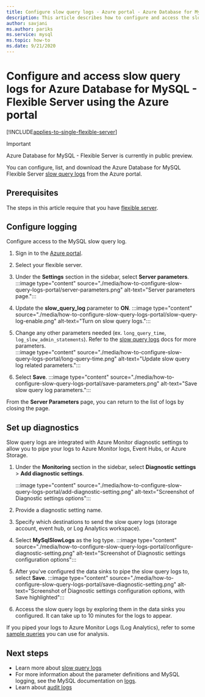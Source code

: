 ```yaml
---
title: Configure slow query logs - Azure portal - Azure Database for MySQL - Flexible Server
description: This article describes how to configure and access the slow query logs in Azure Database for MySQL Flexible Server from the Azure portal.
author: savjani
ms.author: pariks
ms.service: mysql
ms.topic: how-to
ms.date: 9/21/2020
---
```


# Configure and access slow query logs for Azure Database for MySQL - Flexible Server using the Azure portal

[!INCLUDE[applies-to-single-flexible-server](includes/applies-to-single-flexible-server.md)]

> [!IMPORTANT]
> Azure Database for MySQL - Flexible Server is currently in public preview.

You can configure, list, and download the Azure Database for MySQL Flexible Server [slow query logs](concepts-slow-query-logs.md) from the Azure portal.

## Prerequisites
The steps in this article require that you have [flexible server](quickstart-create-server-portal.md).

## Configure logging
Configure access to the MySQL slow query log. 

1. Sign in to the [Azure portal](https://portal.azure.com/).

1. Select your flexible server.

1. Under the **Settings** section in the sidebar, select **Server parameters**.
   :::image type="content" source="./media/how-to-configure-slow-query-logs-portal/server-parameters.png" alt-text="Server parameters page.":::

1. Update the **slow_query_log** parameter to **ON**.
   :::image type="content" source="./media/how-to-configure-slow-query-logs-portal/slow-query-log-enable.png" alt-text="Turn on slow query logs.":::

1. Change any other parameters needed (ex. `long_query_time`, `log_slow_admin_statements`). Refer to the [slow query logs](./concepts-slow-query-logs.md#configure-slow-query-logging) docs for more parameters.  
   :::image type="content" source="./media/how-to-configure-slow-query-logs-portal/long-query-time.png" alt-text="Update slow query log related parameters.":::

1. Select **Save**. 
   :::image type="content" source="./media/how-to-configure-slow-query-logs-portal/save-parameters.png" alt-text="Save slow query log parameters.":::

From the **Server Parameters** page, you can return to the list of logs by closing the page.

## Set up diagnostics

Slow query logs are integrated with Azure Monitor diagnostic settings to allow you to pipe your logs to Azure Monitor logs, Event Hubs, or Azure Storage.

1. Under the **Monitoring** section in the sidebar, select **Diagnostic settings** > **Add diagnostic settings**.

   :::image type="content" source="./media/how-to-configure-slow-query-logs-portal/add-diagnostic-setting.png" alt-text="Screenshot of Diagnostic settings options":::

1. Provide a diagnostic setting name.

1. Specify which destinations to send the slow query logs (storage account, event hub, or Log Analytics workspace).

1. Select **MySqlSlowLogs** as the log type.
    :::image type="content" source="./media/how-to-configure-slow-query-logs-portal/configure-diagnostic-setting.png" alt-text="Screenshot of Diagnostic settings configuration options":::

1. After you've configured the data sinks to pipe the slow query logs to, select **Save**.
    :::image type="content" source="./media/how-to-configure-slow-query-logs-portal/save-diagnostic-setting.png" alt-text="Screenshot of Diagnostic settings configuration options, with Save highlighted":::

1. Access the slow query logs by exploring them in the data sinks you configured. It can take up to 10 minutes for the logs to appear.

If you piped your logs to Azure Monitor Logs (Log Analytics), refer to some [sample queries](concepts-slow-query-logs.md#analyze-logs-in-azure-monitor-logs) you can use for analysis. 

## Next steps
<!-- - See [Access slow query Logs in CLI](howto-configure-server-logs-in-cli.md) to learn how to download slow query logs programmatically.-->
- Learn more about [slow query logs](concepts-slow-query-logs.md)
- For more information about the parameter definitions and MySQL logging, see the MySQL documentation on [logs](https://dev.mysql.com/doc/refman/5.7/en/slow-query-log.html).
- Learn about [audit logs](concepts-audit-logs.md)
